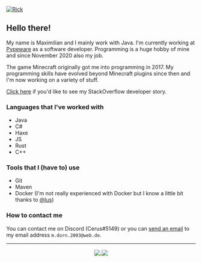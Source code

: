 [![Rick](https://github.com/RealCerus/RealCerus/blob/master/rick.gif?raw=true)](https://www.youtube.com/watch?v=dQw4w9WgXcQ)

## Hello there!
My name is Maximilian and I mainly work with Java. I'm currently working at [Pypeware](github.com/pypeware) as a software developer. Programming is a huge hobby of mine and since November 2020 also my job.

The game Minecraft originally got me into programming in 2017. My programming skills have evolved beyond Minecraft plugins since then and I'm now working on a variety of stuff.

[Click here](https://stackoverflow.com/story/maximilian-dorn) if you'd like to see my StackOverflow developer story.

### Languages that I've worked with
- Java
- C#
- Haxe
- JS
- Rust
- C++

### Tools that I (have to) use
- Git
- Maven
- Docker (I'm not really experienced with Docker but I know a little bit thanks to [@lus](github.com/lus))


### How to contact me
You can contact me on Discord (Cerus#5149) or you can [send an email](mailto:m.dorn.2003@web.de) to my email address `m.dorn.2003@web.de`.

----

<p align="center">
  <a href="https://github.com/anuraghazra/github-readme-stats">
    <img align="center" src="https://github-readme-stats.vercel.app/api/top-langs/?username=cerus&theme=nord&layout=compact&show_icons=true" />
  </a>
  <a href="https://github.com/anuraghazra/github-readme-stats">
    <img align="center" src="https://github-readme-stats.vercel.app/api?username=cerus&show_icons=true&theme=nord" />
  </a>
</p>
